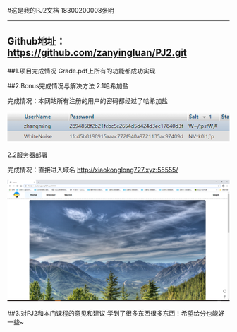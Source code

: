 #这是我的PJ2文档
18300200008张明

-------------------------

Github地址：https://github.com/zanyingluan/PJ2.git
--------------------------
##1.项目完成情况
Grade.pdf上所有的功能都成功实现

##2.Bonus完成情况与解决方法
2.1哈希加盐

完成情况：本网站所有注册的用户的密码都经过了哈希加盐

![](images/bonus/salt.jpg)

2.2服务器部署

完成情况：直接进入域名 http://xiaokonglong727.xyz:55555/

![](images/bonus/server.jpg)


##3.对PJ2和本门课程的意见和建议
学到了很多东西很多东西！希望给分也能好一些~

	
